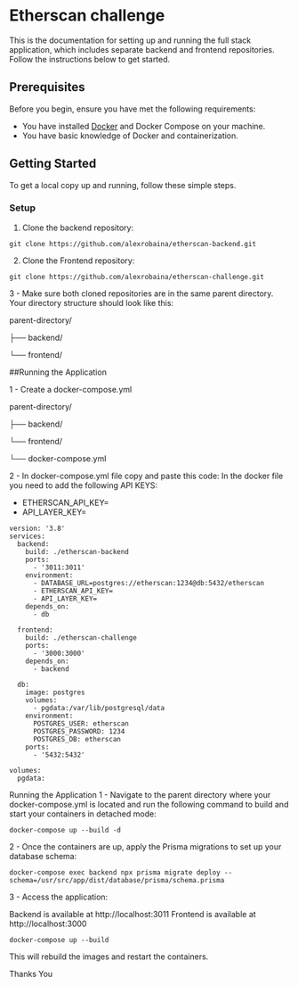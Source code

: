 # Etherscan challenge

This is the documentation for setting up and running the full stack application, which includes separate backend and frontend repositories. Follow the instructions below to get started.

## Prerequisites

Before you begin, ensure you have met the following requirements:

- You have installed [Docker](https://docs.docker.com/get-docker/) and Docker Compose on your machine.
- You have basic knowledge of Docker and containerization.

## Getting Started

To get a local copy up and running, follow these simple steps.

### Setup

1. Clone the backend repository:

```
git clone https://github.com/alexrobaina/etherscan-backend.git
```

2. Clone the Frontend repository:

```
git clone https://github.com/alexrobaina/etherscan-challenge.git
```

3 - Make sure both cloned repositories are in the same parent directory. Your directory structure should look like this:

parent-directory/

├── backend/

└── frontend/

##Running the Application

1 - Create a docker-compose.yml

parent-directory/

├── backend/

└── frontend/

└── docker-compose.yml

2 - In docker-compose.yml file copy and paste this code:
In the docker file you need to add the following API KEYS: 

- ETHERSCAN_API_KEY=
- API_LAYER_KEY=

```
version: '3.8'
services:
  backend:
    build: ./etherscan-backend
    ports:
      - '3011:3011'
    environment:
      - DATABASE_URL=postgres://etherscan:1234@db:5432/etherscan
      - ETHERSCAN_API_KEY=
      - API_LAYER_KEY=
    depends_on:
      - db

  frontend:
    build: ./etherscan-challenge
    ports:
      - '3000:3000'
    depends_on:
      - backend

  db:
    image: postgres
    volumes:
      - pgdata:/var/lib/postgresql/data
    environment:
      POSTGRES_USER: etherscan
      POSTGRES_PASSWORD: 1234
      POSTGRES_DB: etherscan
    ports:
      - '5432:5432'

volumes:
  pgdata:
```

Running the Application
1 - Navigate to the parent directory where your docker-compose.yml is located and run the following command to build and start your containers in detached mode:

```
docker-compose up --build -d
```

2 - Once the containers are up, apply the Prisma migrations to set up your database schema:

```
docker-compose exec backend npx prisma migrate deploy --schema=/usr/src/app/dist/database/prisma/schema.prisma
```

3 - Access the application:

Backend is available at http://localhost:3011
Frontend is available at http://localhost:3000

```
docker-compose up --build
```

This will rebuild the images and restart the containers.

Thanks You

